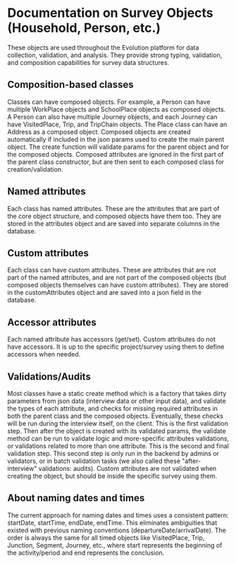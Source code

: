 # Documentation on Survey Objects (Household, Person, etc.)

These objects are used throughout the Evolution platform for data collection, validation, and analysis. They provide strong typing, validation, and composition capabilities for survey data structures.

## Composition-based classes
Classes can have composed objects. For example, a Person can have multiple WorkPlace objects and SchoolPlace objects as composed objects. A Person can also have multiple Journey objects, and each Journey can have VisitedPlace, Trip, and TripChain objects. The Place class can have an Address as a composed object. Composed objects are created automatically if included in the json params used to create the main parent object. The create function will validate params for the parent object and for the composed objects. Composed attributes are ignored in the first part of the parent class constructor, but are then sent to each composed class for creation/validation.

## Named attributes
Each class has named attributes. These are the attributes that are part of the core object structure, and composed objects have them too. They are stored in the attributes object and are saved into separate columns in the database.

## Custom attributes
Each class can have custom attributes. These are attributes that are not part of the named attributes, and are not part of the composed objects (but composed objects themselves can have custom attributes). They are stored in the customAttributes object and are saved into a json field in the database.

## Accessor attributes
Each named attribute has accessors (get/set). Custom attributes do not have accessors. It is up to the specific project/survey using them to define accessors when needed.

## Validations/Audits
Most classes have a static create method which is a factory that takes dirty parameters from json data (interview data or other input data), and validate the types of each attribute, and checks for missing required attributes in both the parent class and the composed objects. Eventually, these checks will be run during the interview itself, on the client. This is the first validation step. Then after the object is created with its validated params, the validate method can be run to validate logic and more-specific attributes validations, or validations related to more than one attribute. This is the second and final validation step. This second step is only run in the backend by admins or validators, or in batch validation tasks (we also called these "after-interview" validations: audits). Custom attributes are not validated when creating the object, but should be inside the specific survey using them.

## About naming dates and times
The current approach for naming dates and times uses a consistent pattern: startDate, startTime, endDate, endTime. This eliminates ambiguities that existed with previous naming conventions (departureDate/arrivalDate). The order is always the same for all timed objects like VisitedPlace, Trip, Junction, Segment, Journey, etc., where start represents the beginning of the activity/period and end represents the conclusion.

